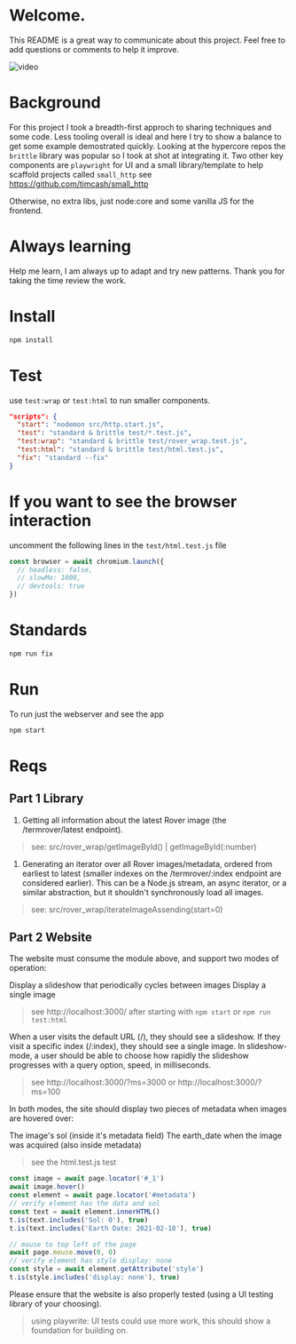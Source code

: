 # Welcome.
This README is a great way to communicate about this project.
Feel free to add questions or comments to help it improve.

![video](vid.gif)

# Background
For this project I took a breadth-first approch to sharing techniques and some code. Less tooling overall is ideal and here I try to show a balance to get some example demostrated quickly. Looking at the hypercore repos the `brittle` library was popular so I took at shot at integrating it. Two other key components are `playwright` for UI and a small library/template to help scaffold projects called `small_http` see https://github.com/timcash/small_http

Otherwise, no extra libs, just node:core and some vanilla JS for the frontend.

# Always learning
Help me learn, I am always up to adapt and try new patterns. Thank you for taking the time review the work.

# Install
```sh
npm install
```
# Test
use `test:wrap` or `test:html` to run smaller components.
```json
"scripts": {
  "start": "nodemon src/http.start.js",
  "test": "standard & brittle test/*.test.js",
  "test:wrap": "standard & brittle test/rover_wrap.test.js",
  "test:html": "standard & brittle test/html.test.js",
  "fix": "standard --fix"
}
```
# If you want to see the browser interaction
uncomment the following lines in the `test/html.test.js` file
```js
const browser = await chromium.launch({
  // headless: false,
  // slowMo: 1000,
  // devtools: true
})
```
# Standards
```sh
npm run fix
```
# Run
To run just the webserver and see the app
```sh
npm start
```
# Reqs
## Part 1 Library
1. Getting all information about the latest Rover image (the /termrover/latest endpoint).
> see: src/rover_wrap/getImageById() | getImageById(:number)

1. Generating an iterator over all Rover images/metadata, ordered from earliest to latest (smaller indexes on the /termrover/:index endpoint are considered earlier). This can be a Node.js stream, an async iterator, or a similar abstraction, but it shouldn't synchronously load all images.
> see: src/rover_wrap/iterateImageAssending(start=0)

## Part 2 Website
The website must consume the module above, and support two modes of operation:

Display a slideshow that periodically cycles between images
Display a single image
> see http://localhost:3000/ after starting with `npm start` or `npm run test:html`

When a user visits the default URL (/), they should see a slideshow. If they visit a specific index (/:index), they should see a single image. In slideshow-mode, a user should be able to choose how rapidly the slideshow progresses with a query option, speed, in milliseconds.
> see http://localhost:3000/?ms=3000 or http://localhost:3000/?ms=100

In both modes, the site should display two pieces of metadata when images are hovered over:

The image's sol (inside it's metadata field)
The earth_date when the image was acquired (also inside metadata)
> see the html.test.js test
```js
const image = await page.locator('#_1')
await image.hover()
const element = await page.locator('#metadata')
// verify element has the data and sol
const text = await element.innerHTML()
t.is(text.includes('Sol: 0'), true)
t.is(text.includes('Earth Date: 2021-02-18'), true)

// mouse to top left of the page
await page.mouse.move(0, 0)
// verify element has style display: none
const style = await element.getAttribute('style')
t.is(style.includes('display: none'), true)
```

Please ensure that the website is also properly tested (using a UI testing library of your choosing).
> using playwrite: UI tests could use more work, this should show a foundation for building on.
